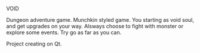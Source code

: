 VOID

Dungeon adventure game. Munchkin styled game.
You starting as void soul, and get upgrades on your way. 
Alsways choose to fight with monster or explore some events.
Try go as far as you can. 

Project creating on Qt.
